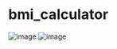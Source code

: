 # bmi_calculator


![image](https://github.com/user-attachments/assets/3779801b-112b-485e-8764-d61593d59c7a)
![image](https://github.com/user-attachments/assets/7b94456f-f106-4775-bc78-5545fb47d67c)

